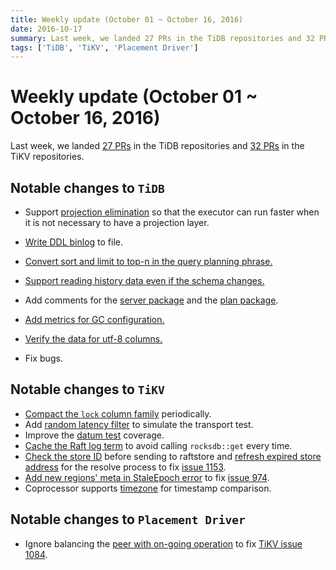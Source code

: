 ```yaml
---
title: Weekly update (October 01 ~ October 16, 2016)
date: 2016-10-17
summary: Last week, we landed 27 PRs in the TiDB repositories and 32 PRs in the TiKV repositories.
tags: ['TiDB', 'TiKV', 'Placement Driver']
---
```


# Weekly update (October 01 ~ October 16, 2016)

Last week, we landed [27 PRs](https://github.com/pingcap/tidb/pulls?utf8=%E2%9C%93&q=is%3Apr%20is%3Amerged%20merged%3A2016-10-01..2016-10-16) in the TiDB repositories and [32 PRs](https://github.com/search?utf8=%E2%9C%93&q=repo%3Apingcap%2Ftikv+repo%3Apingcap%2Fpd+is%3Apr+is%3Amerged+merged%3A2016-10-02..2016-10-16&type=Issues&ref=searchresults) in the TiKV repositories.

## Notable changes to `TiDB`

+ Support [projection elimination](https://github.com/pingcap/tidb/pull/1740) so that the executor can run faster when it is not necessary to have a projection layer.

+ [Write DDL binlog](https://github.com/pingcap/tidb/pull/1752) to file.

+ [Convert sort and limit to top-n in the query planning phrase.](https://github.com/pingcap/tidb/pull/1769)

+ [Support reading history data even if the schema changes. ](https://github.com/pingcap/tidb/pull/1790)

+ Add comments for the [server package](https://github.com/pingcap/tidb/pull/1798) and the [plan package](https://github.com/pingcap/tidb/pull/1804).

+ [Add metrics for GC configuration.](https://github.com/pingcap/tidb/pull/1814)

+ [Verify the data for utf-8 columns.](https://github.com/pingcap/tidb/pull/1818)

+ Fix bugs.

## Notable changes to `TiKV`

+ [Compact the `lock` column family](https://github.com/pingcap/tikv/pull/1125) periodically. 
+ Add [random latency filter](https://github.com/pingcap/tikv/pull/1120) to simulate the transport test. 
+ Improve the [datum test](https://github.com/pingcap/tikv/pull/1152) coverage.
+ [Cache the Raft log term](https://github.com/pingcap/tikv/pull/1154) to avoid calling `rocksdb::get` every time. 
+ [Check the store ID](https://github.com/pingcap/tikv/pull/1155) before sending to raftstore and [refresh expired store address](https://github.com/pingcap/tikv/pull/1156) for the resolve process to fix [issue 1153](https://github.com/pingcap/tikv/issues/1153).
+ [Add new regions' meta in StaleEpoch error](https://github.com/pingcap/tikv/pull/1160) to fix [issue 974](https://github.com/pingcap/tikv/issues/974).
+ Coprocessor supports [timezone](https://github.com/pingcap/tikv/pull/1166) for timestamp comparison.

## Notable changes to `Placement Driver`

+ Ignore balancing the [peer with on-going operation](https://github.com/pingcap/pd/pull/331) to fix [TiKV issue 1084](https://github.com/pingcap/tikv/issues/1084).

